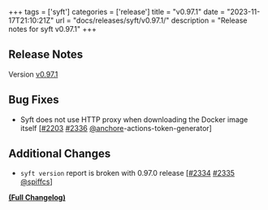 +++
tags = ['syft']
categories = ['release']
title = "v0.97.1"
date = "2023-11-17T21:10:21Z"
url = "docs/releases/syft/v0.97.1/"
description = "Release notes for syft v0.97.1"
+++

## Release Notes

Version [v0.97.1](https://github.com/anchore/syft/releases/tag/v0.97.1)

## Bug Fixes

- Syft does not use HTTP proxy when downloading the Docker image itself [[#2203](https://github.com/anchore/syft/issues/2203) [#2336](https://github.com/anchore/syft/pull/2336) [@anchore](https://github.com/anchore)-actions-token-generator]

## Additional Changes

- `syft version` report is broken with 0.97.0 release [[#2334](https://github.com/anchore/syft/issues/2334) [#2335](https://github.com/anchore/syft/pull/2335) [@spiffcs](https://github.com/spiffcs)]

**[(Full Changelog)](https://github.com/anchore/syft/compare/v0.97.0...v0.97.1)**
